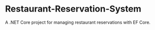 # Restaurant-Reservation-System
A .NET Core project for managing restaurant reservations with EF Core.
